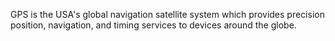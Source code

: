 GPS is the USA's global navigation satellite system which provides precision position, navigation, and timing services to devices around the globe.